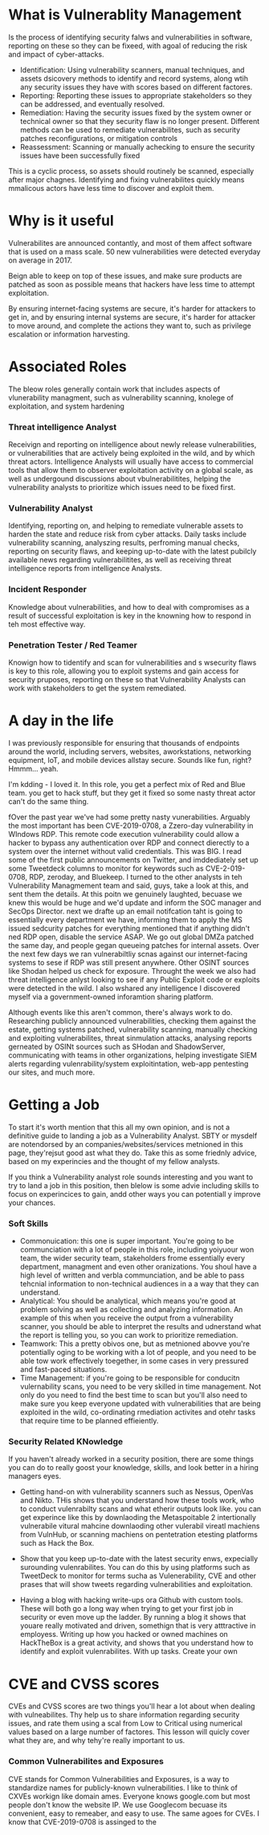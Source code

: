 # What is Vulnerablity Management
Is the process of identifying security falws and vulnerabilities in software, reporting on these so they can be fixeed, with agoal of reducing the risk and impact of cyber-attacks. 

- Identification: Using vulnerability scanners, manual techniques, and assets dsicovery methods to identify and record systems, along wtih any security issues they have with scores based on different factores.
- Reporting: Reporting these issues to appropriate stakeholders so they can be addressed, and eventually resolved.
- Remediation: Having the security issues fixed by the system owner or technical owner so that they security flaw is no longer present. Different methods can be used to remediate vulnerabilites, such as security patches reconfigurations, or mitigation controls
- Reassessment: Scanning or manually achecking to ensure the security issues have been successfully fixed

This is a cyclic process, so assets should routinely be scanned, especially after major chagnes. Identifying and fixing vulnerabilites quickly means mmalicous actors have less time to discover and exploit them.

# Why is it useful
Vulnerabilites are announced contantly, and most of them affect software that is used on a mass scale. 50 new vulnerabilities were detected everyday on average in 2017. 

Beign able to keep on top of these issues, and make sure products are patched as soon as possible means that hackers have less time to attempt exploitation. 

By ensuring internet-facing systems are secure, it's harder for attackers to get in, and by ensuring internal systems are secure, it's harder for attacker to move around, and complete the actions they want to, such as privilege escalation or information harvesting. 

# Associated Roles
The bleow roles generally contain work that includes aspects of vlunerability managment, such as vulnerability scanning, knolege of exploitation, and system hardening

### Threat intelligence Analyst
Receivign and reporting on intelligence about newly release vulnerabilities, or vulnerabilities that are actively being exploited in the wild, and by which threat actors. Intelligence Analysts will usually have access to commercial tools that allow them to observer exploitation activity on a global scale, as well as undergound discussions about vbulnerabilitites, helping the vulnerability analysts to prioritize which issues need to be fixed first. 

### Vulnerability Analyst
Identifying, reporting on, and helping to remediate vulnerable assets to harden the state and reduce risk from cyber attacks. Daily tasks include vulnerability scanning, analyszing results, perfroming manual checks, reporting on security flaws, and keeping up-to-date with the latest pubilcly available news regarding vulnerabilitites, as well as receiving threat intelligence reports from intelligence Analysts. 

### Incident Responder
Knowledge about vulnerabilities, and how to deal with compromises as a result of successful exploitation is key in the knowning how to respond in teh most effective way. 

### Penetration Tester / Red Teamer
Knowign how to tidentify and scan for vulnerabilities and s wsecurity flaws is key to this role, allowing you to exploit systems and gain access for security pruposes, reporting on these so that Vulnerability Analysts can work with stakeholders to get the system remediated. 

# A day in the life
I was previously responsible for ensuring that thousands of endpoints around the world, including servers, websites, aworkstations, networking equipment, IoT, and mobile devices allstay secure. Sounds like fun, right? Hmmm... yeah. 

I'm kdding - I loved it. In this role, you get a perfect mix of Red and Blue team. you get to hack stuff, but they get it fixed so some nasty threat actor can't do the same thing. 

fOver the past year we've had some pretty nasty vunerabilities. Arguably the most important has been CVE-2019-0708, a Zzero-day vulnerability in WIndows RDP. This remote code execution vulnerability could allow a hacker to bypass any authentication over RDP and connect dierectly to a system over the internet without valid credentials. This was BIG. I read some of the first public announcements on Twitter, and imddediately set up some Tweetdeck columns to monitor for keywords such as CVE-2-019-0708, RDP, zeroday, and Bluekeep. I turned to the other analysts in teh Vulnerability Managmement team and said, guys, take a look at this, and sent them the details. At this poitn we genuinely laughted, becuase we knew this would be huge and we'd update and inform the SOC manager and SecOps Director. next we drafte up an email notifcation taht is going to essentially every department we have, informing them to apply the MS issued sedcurity patches for everything mentioned that if anything didn't ned RDP open, disable the service ASAP. We go out global DMZa patched the same day, and people gegan queueing patches for internal assets. Over the next few days we ran vulnerabiltliy scnas against our internet-facing systems to sese if RDP was still present anywhere. Other OSINT sources like Shodan helped us check for exposure. Throught the week we also had threat intelligence anlyst looking to see if any Public Exploit code or exploits were detected in the wild. I also wshared any intelligence I discovered myself via a government-owned inforamtion sharing platform. 

Although events like this aren't common, there's always work to do. Researching publicly announced vulnerabilities, checking them against the estate, getting systems patched, vulnerability scanning, manually checking and exploiting vulnerabilites, threat sinmulation attacks, analysing reports gerneated by OSINt sources such as SHodan and ShadowServer, communicating with teams in other organizations, helping investigate SIEM alerts regarding vulenrability/system exploitintation, web-app pentesting our sites, and much more. 

# Getting a Job
To start it's worth mention that this all my own opinion, and is not a definitive guide to landing a job as a Vulnerability Analyst. SBTY or mysdelf are notendorsed by an  companies/websites/services metnioned in this page, they'rejsut good ast what they do. Take this as some friednly advice, based on my experincies and the thought of my fellow analysts.

If you think a Vulnerability analyst role sounds interesting and you want to try to land a job in this position, then blelow is some advie including skills to focus on experincices to gain, andd other ways you can potentiall y improve your chances. 

### Soft Skills
- Commonuication: this one is super important. You're going to be communciation with a lot of people in this role, including yoiyuour won team, the wider security team, stakeholders frome essentially every department, managment and even other oranizations. You shoul have a high level of written and verbla communciation, and be able to pass tehcnial information to non-technical audiences in a a way that they can understand.
- Analytical: You should be analytical, which means you're good at problem solving as well as collecting and analyzing information. An example of this when you receive the output from a vulnerability scanner, you should be able to interpret the results and udnerstand what the report is telling you, so you can work to prioritize remediation.
- Teamwork: This a pretty obivos one, but as metnioned abovve you're potentially oging to be working with a lot of people, and you need to be able tow work effectively toegether, in some cases in very pressured and fast-paced situations.
- Time Management: if you're going to be responsible for conducitn vulernability scans, you need to be very skilled  in time management. Not only do you need to find the best time to scan but you'll also need to make sure you keep everyone updated with vulnerabilities that are being exploited in the wild, co-ordinating rmediation activites and otehr tasks that require time to be planned effieiently.

### Security Related KNowledge
If you haven't already worked in a security position, there are some things you can do to really goost your knowledge, skills, and look better in a hiring managers eyes. 

- Getting hand-on with vulnerability scanners such as Nessus, OpenVas and Nikto. THis shows that you understand how these tools work, who to conduct vulenrabilty scans and what etherir outputs look like. you can get experince like this by downlaoding the Metaspoitable 2 intertionally vulnerabile vitural mahcine downlaoding other vulerabil vireatl machiens from VulnHub, or scanning machiens on pentetration etesting platforms such as Hack the Box.

- Show that you keep up-to-date with the latest security enws, expecially surounding vulenrabilites. You can do this by using platforms such as TweetDeck to monitor for terms sucha as Vulenerability, CVE and other prases that will show tweets regarding vulnerabilities and exploitation.

- Having a blog with hacking write-ups ora Github with custom tools. These will both go a long way when trying to get your first job in security or even move up the ladder. By running a blog it shows that youare really motivated and driven, somethign that is very atttractive in employess. Writing up how you hacked or owned machines on HackTheBox is a great activity, and shows that you understand how to identify and exploit vulenrabilites. With up tasks. Create your own 



# CVE and CVSS scores
CVEs and CVSS scores are two things you'll hear a lot about when dealing with vulneabilites. Thy help us to share information regarding security issues, and rate them using a scal from Low to Critical using numerical values based on a large number of factores. This lesson will quicly cover what they are, and why tehy're really important to us. 

### Common Vulnerabilites and Exposures
CVE stands for Common Vulnerabilities and Exposures, is a way to standardize names for publicly-known vulnerabilities. I like to think of CXVEs workign like domain ames. Everyone knows google.com but most people don't know the website IP. We use Googlecom becuase its convenient, easy to remeaber, and easy to use. The same agoes for CVEs. I know that CVE-2019-0708 is assinged to the 

















